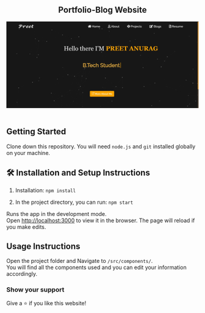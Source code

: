 <h2 align="center">
  Portfolio-Blog Website<br/>
  <!-- <a href="http://soumyajit.tech/" target="_blank">soumyajit.tech</a> -->
</h2>
<div align="center">
  <img alt="Demo" src="./Images/readme-img.jpg" />
</div>

<br/> 



## Getting Started

Clone down this repository. You will need `node.js` and `git` installed globally on your machine.

## 🛠 Installation and Setup Instructions

1. Installation: `npm install`

2. In the project directory, you can run: `npm start`

Runs the app in the development mode.\
Open [http://localhost:3000](http://localhost:3000) to view it in the browser.
The page will reload if you make edits.

## Usage Instructions

Open the project folder and Navigate to `/src/components/`. <br/>
You will find all the components used and you can edit your information accordingly.

### Show your support

Give a ⭐ if you like this website!
